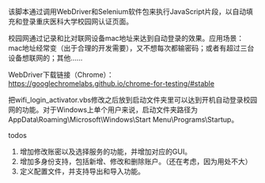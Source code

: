 该脚本通过调用WebDriver和Selenium软件包来执行JavaScript片段，以自动填充和登录重庆医科大学校园网认证页面。

校园网通过记录和比对联网设备mac地址来达到自动登录的效果。应用场景：mac地址经常变（出于合理的开发需要），又不想每次都输密码；或者有超过三台设备想联网的；其他……

WebDriver下载链接（Chrome）：https://googlechromelabs.github.io/chrome-for-testing/#stable

把wifi_login_activator.vbs修改之后放到启动文件夹里可以达到开机自动登录校园网的功能。对于Windows上单个用户来说，启动文件夹路径为AppData\Roaming\Microsoft\Windows\Start Menu\Programs\Startup。

todos

1. 增加修改账密以及选择服务的功能，并增加对应的GUI。
2. 增加多身份支持，包括新增、修改和删除账户。（还在考虑，因为用处不大）
3. 定义配置文件，并支持导出和导入功能。